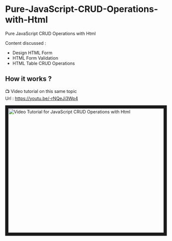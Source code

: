 # Pure-JavaScript-CRUD-Operations-with-Html
Pure JavaScript CRUD Operations with Html
  
Content discussed : 
- Design HTML Form
- HTML Form Validation
- HTML Table CRUD Operations

 ## How it works ?
 
 :tv: Video tutorial on this same topic  
 Url : https://youtu.be/-rNQeJi3Wp4
 
<a href="http://www.youtube.com/watch?feature=player_embedded&v=-rNQeJi3Wp4
" target="_blank"><img src="http://img.youtube.com/vi/-rNQeJi3Wp4/0.jpg" 
alt="Video Tutorial for JavaScript CRUD Operations with Html" width="500" height="400" border="10" /></a>
